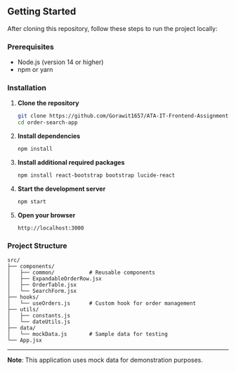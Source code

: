 ## Getting Started

After cloning this repository, follow these steps to run the project locally:

### Prerequisites
- Node.js (version 14 or higher)
- npm or yarn

### Installation

1. **Clone the repository**
   ```bash
   git clone https://github.com/Gorawit1657/ATA-IT-Frontend-Assignment.git
   cd order-search-app
   ```

2. **Install dependencies**
   ```bash
   npm install
   ```

3. **Install additional required packages**
   ```bash
   npm install react-bootstrap bootstrap lucide-react
   ```

4. **Start the development server**
   ```bash
   npm start
   ```

5. **Open your browser**
   ```
   http://localhost:3000
   ```

### Project Structure

```
src/
├── components/
│   ├── common/           # Reusable components
│   ├── ExpandableOrderRow.jsx
│   ├── OrderTable.jsx
│   └── SearchForm.jsx
├── hooks/
│   └── useOrders.js      # Custom hook for order management
├── utils/
│   ├── constants.js
│   └── dateUtils.js
├── data/
│   └── mockData.js       # Sample data for testing
└── App.jsx
```


---

**Note**: This application uses mock data for demonstration purposes.